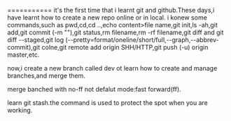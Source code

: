 ===========
it's the first time that i learnt git and github.These days,i have learnt how to create a new repo online or in local.
i konew some commands,such as pwd,cd,cd ..,echo content>file name,git init,ls -ah,git add,git commit (-m ""),git status,rm filename,rm -rf filename,git diff and git diff --staged,git log (--pretty=format/oneline/short/full,--graph,--abbrev-commit),git colne,git remote add origin SHH/HTTP,git push (-u) origin master,etc.

now,i create a new branch called dev ot learn how to create and manage branches,and merge them.

merge banched with no-ff not defalut mode:fast forward(ff).

learn git stash.the command is used to protect the spot when you are working.

